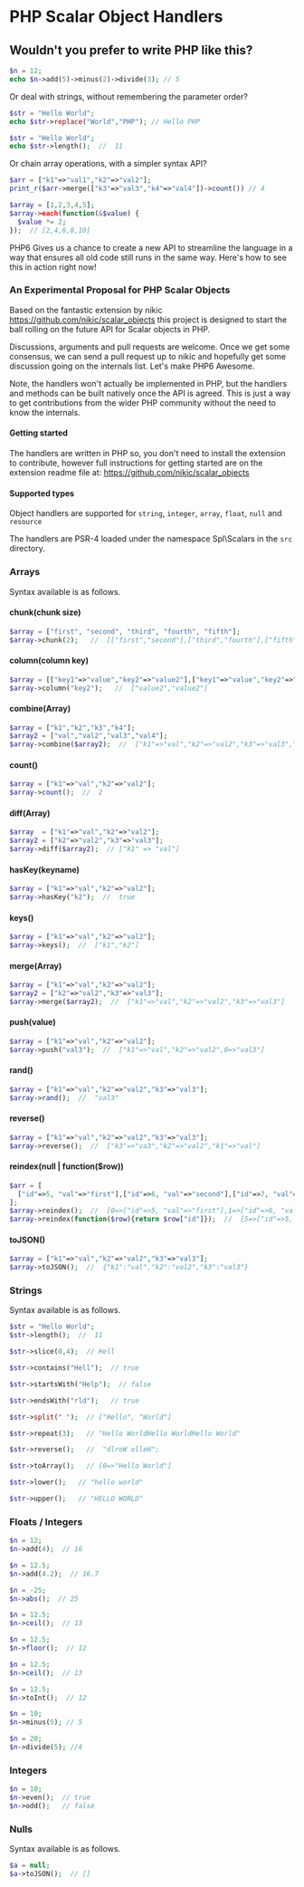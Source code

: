 PHP Scalar Object Handlers
===========================

## Wouldn't you prefer to write PHP like this?

```php
$n = 12;
echo $n->add(5)->minus(2)->divide(3); // 5
```

Or deal with strings, without remembering the parameter order?

```php
$str = "Hello World";
echo $str->replace("World","PHP"); // Hello PHP

$str = "Hello World";
echo $str->length();  //  11
```

Or chain array operations, with a simpler syntax API?

```php
$arr = ["k1"=>"val1","k2"=>"val2"];
print_r($arr->merge(["k3"=>"val3","k4"=>"val4"])->count()) // 4

$array = [1,2,3,4,5];
$array->each(function(&$value) {
  $value *= 2;
});  // [2,4,6,8,10]
```

PHP6 Gives us a chance to create a new API to streamline the language in a way that ensures all old code still runs in the same way.
Here's how to see this in action right now!


### An Experimental Proposal for PHP Scalar Objects

Based on the fantastic extension by nikic https://github.com/nikic/scalar_objects this project is designed to start the ball rolling on the future API for Scalar objects in PHP.

Discussions, arguments and pull requests are welcome. Once we get some consensus, we can send a pull request up to nikic and hopefully get some discussion going on the internals list. Let's make PHP6 Awesome.

Note, the handlers won't actually be implemented in PHP, but the handlers and methods can be built natively once the API is agreed. This is just a way to get contributions from the wider PHP community without the need to know the internals.

#### Getting started

The handlers are written in PHP so, you don't need to install the extension to contribute, however full instructions for getting started are on the extension readme file at: https://github.com/nikic/scalar_objects

#### Supported types

Object handlers are supported for `string`, `integer`, `array`, `float`, `null` and `resource`

The handlers are PSR-4 loaded under the namespace Spl\Scalars in the `src` directory.

### Arrays

Syntax available is as follows.

#### chunk(chunk size)
```php
$array = ["first", "second", "third", "fourth", "fifth"];
$array->chunk(2);   //  [["first","second"],["third","fourth"],["fifth"]]
```

#### column(column key)
```php
$array = [["key1"=>"value","key2"=>"value2"],["key1"=>"value","key2"=>"value2"]];
$array->column("key2");   //  ["value2","value2"]
```

#### combine(Array)
```php
$array = ["k1","k2","k3","k4"];
$array2 = ["val","val2","val3","val4"];
$array->combine($array2);  //  ["k1"=>"val","k2"=>"val2","k3"=>"val3","k4"=>"val4"]
```

#### count()
```php
$array = ["k1"=>"val","k2"=>"val2"];
$array->count();  //  2
```

#### diff(Array)
```php
$array  = ["k1"=>"val","k2"=>"val2"];
$array2 = ["k2"=>"val2","k3"=>"val3"];
$array->diff($array2);  // ["k1" => "val"]
```

#### hasKey(keyname)
```php
$array = ["k1"=>"val","k2"=>"val2"];
$array->hasKey("k2");  //  true
```

#### keys()
```php
$array = ["k1"=>"val","k2"=>"val2"];
$array->keys();  //  ["k1","k2"]
```

#### merge(Array)
```php
$array = ["k1"=>"val","k2"=>"val2"];
$array2 = ["k2"=>"val2","k3"=>"val3"];
$array->merge($array2);  //  ["k1"=>"val","k2"=>"val2","k3"=>"val3"]
```

#### push(value)
```php
$array = ["k1"=>"val","k2"=>"val2"];
$array->push("val3");  //  ["k1"=>"val","k2"=>"val2",0=>"val3"]
```

#### rand()
```php
$array = ["k1"=>"val","k2"=>"val2","k3"=>"val3"];
$array->rand();  //  "val3"
```

#### reverse()
```php
$array = ["k1"=>"val","k2"=>"val2","k3"=>"val3"];
$array->reverse();  //  ["k3"=>"va3","k2"=>"val2","k1"=>"val"]
```

#### reindex(null | function($row))
```php
$arr = [
  ["id"=>5, "val"=>"first"],["id"=>6, "val"=>"second"],["id"=>7, "val"=>"third"]
];
$array->reindex();  //  [0=>["id"=>5, "val"=>"first"],1=>["id"=>6, "val"=>"second"],2=>["id"=>7, "val"=>"third"]]
$array->reindex(function($row){return $row["id"]});  //  [5=>["id"=>5, "val"=>"first"],6=>["id"=>6, "val"=>"second"],7=>["id"=>7, "val"=>"third"]]
```

#### toJSON()
```php
$array = ["k1"=>"val","k2"=>"val2","k3"=>"val3"];
$array->toJSON();  //  {"k1":"val","k2":"val2","k3":"val3"}
```

### Strings

Syntax available is as follows.

```php
$str = "Hello World";
$str->length();  //  11

$str->slice(0,4);  // Hell

$str->contains("Hell");  // true

$str->startsWith("Help");  // false

$str->endsWith("rld");   // true

$str->split(" ");  // ["Hello", "World"]

$str->repeat(3);   // "Hello WorldHello WorldHello World"

$str->reverse();   //  "dlroW olleH";

$str->toArray();   // [0=>"Hello World"]

$str->lower();   // "hello world"

$str->upper();   // "HELLO WORLD"
```


### Floats / Integers

```php
$n = 12;
$n->add(4);  // 16

$n = 12.5;
$n->add(4.2);  // 16.7

$n = -25;
$n->abs();  // 25

$n = 12.5;
$n->ceil();  // 13

$n = 12.5;
$n->floor();  // 12

$n = 12.5;
$n->ceil();  // 13

$n = 12.5;
$n->toInt();  // 12

$n = 10;
$n->minus(5); // 5

$n = 20;
$n->divide(5); //4
```

###  Integers

```php
$n = 10;
$n->even();  // true
$n->odd();   // false
```


### Nulls

Syntax available is as follows.

```php
$a = null;
$a->toJSON();  // []
```
